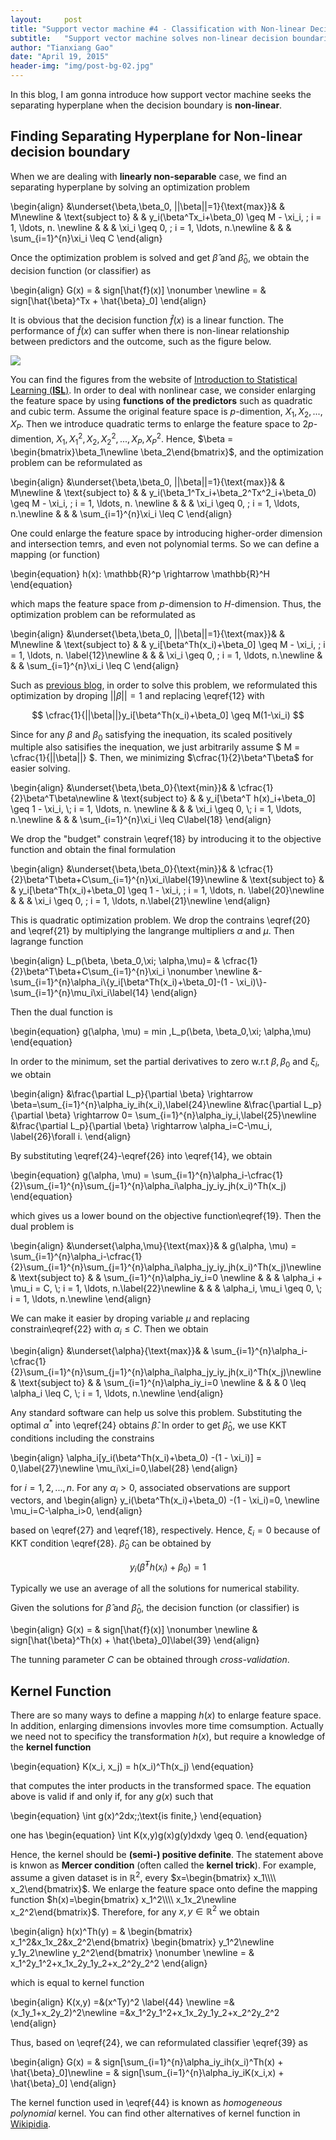 ```yaml
---
layout:     post
title: "Support vector machine #4 - Classification with Non-linear Decision Boundaries"
subtitle:   "Support vector machine solves non-linear decision boundaries"
author: "Tianxiang Gao"
date: "April 19, 2015"
header-img: "img/post-bg-02.jpg"
---
```


In this blog, I am gonna introduce how support vector machine seeks the separating hyperplane
when the decision boundary is **non-linear**.

## Finding Separating Hyperplane for Non-linear decision boundary
When we are dealing with **linearly non-separable** case, we find an separating hyperplane by solving an optimization problem

\begin{align} 
&\underset{\beta,\beta_0, ||\beta||=1}{\text{max}}& & M\newline 
& \text{subject to}
& & y_i(\beta^Tx_i+\beta_0) \geq M - \xi_i, \; i = 1, \ldots, n. \newline
& & & \xi_i \geq 0, \; i = 1, \ldots, n.\newline
& & & \sum_{i=1}^{n}\xi_i \leq C
\end{align}

Once the optimization problem is solved and get $\hat{\beta}$ and $\hat{\beta}_0$, we obtain the decision function (or classifier) as

\begin{align}
	G(x) = & sign[\hat{f}(x)] \nonumber \newline
         = & sign[\hat{\beta}^Tx + \hat{\beta}_0]
\end{align}

It is obvious that the decision function $\hat{f}(x)$ is a linear function. The performance of $\hat{f}(x)$ can suffer when there is non-linear relationship between predictors and the outcome, such as the figure below.

<img src="{{site.baseurl}}/img/svm/nonlinear.png">

You can find the figures from the website of [Introduction to Statistical Learning (**ISL**)][#1]. In order to deal with nonlinear case, we consider enlarging the feature space by using **functions of the predictors** such as quadratic and cubic term. Assume the original feature space is $p$-dimention, $X_1, X_2, ..., X_P$. Then we introduce quadratic terms to enlarge the feature space to $2p$-dimention, $X_1, X_1^2, X_2, X_2^2, ..., X_P, X_P^2$. Hence, $\beta = \begin{bmatrix}\beta_1\newline \beta_2\end{bmatrix}$, and the optimization problem can be reformulated as 

\begin{align} 
&\underset{\beta,\beta_0, ||\beta||=1}{\text{max}}& & M\newline 
& \text{subject to}
& & y_i(\beta_1^Tx_i+\beta_2^Tx^2_i+\beta_0) \geq M - \xi_i, \; i = 1, \ldots, n. \newline
& & & \xi_i \geq 0, \; i = 1, \ldots, n.\newline
& & & \sum_{i=1}^{n}\xi_i \leq C
\end{align}

One could enlarge the feature space by introducing higher-order dimension and intersection temrs, and even not polynomial terms. So we can define a mapping (or function)

\begin{equation}
    h(x): \mathbb{R}^p \rightarrow \mathbb{R}^H
\end{equation}

which maps the feature space from $p$-dimension to $H$-dimension. Thus, the optimization problem can be reformulated as 

\begin{align} 
&\underset{\beta,\beta_0, ||\beta||=1}{\text{max}}& & M\newline 
& \text{subject to}
& & y_i[\beta^Th(x_i)+\beta_0] \geq M - \xi_i, \; i = 1, \ldots, n. \label{12}\newline
& & & \xi_i \geq 0, \; i = 1, \ldots, n.\newline
& & & \sum_{i=1}^{n}\xi_i \leq C
\end{align}

Such as [previous blog](http://gaotx.com/blogs/2015/04/18/soft-margin/#), in order to solve this problem, we reformulated this optimization by droping <span markdown="0">$||\beta||=1$</span> and replacing \eqref{12} with 

$$ \cfrac{1}{||\beta||}y_i[\beta^Th(x_i)+\beta_0] \geq M(1-\xi_i) $$

Since for any $\beta$ and $\beta_0$ satisfying the inequation, its scaled positively multiple also satisifies the inequation, we just arbitrarily assume 
$ M = \cfrac{1}{||\beta||} $. Then, we minimizing 
$\cfrac{1}{2}\beta^T\beta$ for easier solving. 

<div markdown="0">
\begin{align} 
&\underset{\beta,\beta_0}{\text{min}}& & \cfrac{1}{2}\beta^T\beta\newline 
& \text{subject to}
& & y_i[\beta^T h(x)_i+\beta_0] \geq 1 - \xi_i, \; i = 1, \ldots, n. \newline
& & & \xi_i \geq 0, \; i = 1, \ldots, n.\newline
& & & \sum_{i=1}^{n}\xi_i \leq C\label{18}
\end{align}
</div>

We drop the "budget" constrain \eqref{18} by introducing it to the objective function and obtain the final formulation

\begin{align} 
&\underset{\beta,\beta_0}{\text{min}}& & \cfrac{1}{2}\beta^T\beta+C\sum_{i=1}^{n}\xi_i\label{19}\newline 
& \text{subject to}
& & y_i[\beta^Th(x_i)+\beta_0] \geq 1 - \xi_i, \; i = 1, \ldots, n. \label{20}\newline
& & & \xi_i \geq 0, \; i = 1, \ldots, n.\label{21}\newline
\end{align}

This is quadratic optimization problem. We drop the contrains \eqref{20} and \eqref{21} by multiplying the langrange multipliers $\alpha$ and $\mu$. Then lagrange function 

<div markdown="0">
\begin{align}
L_p(\beta, \beta_0,\xi; \alpha,\mu)= & \cfrac{1}{2}\beta^T\beta+C\sum_{i=1}^{n}\xi_i \nonumber \newline
	&-\sum_{i=1}^{n}\alpha_i\{y_i[\beta^Th(x_i)+\beta_0]-(1 - \xi_i)\}-\sum_{i=1}^{n}\mu_i\xi_i\label{14} 
\end{align}
</div>

Then the dual function is 

\begin{equation}
	g(\alpha, \mu) = min \,L_p(\beta, \beta_0,\xi; \alpha,\mu)
\end{equation}

In order to the minimum, set the partial derivatives to zero w.r.t $\beta, \beta_0$ and $\xi_i$, we obtain

<div markdown="0">
\begin{align}
&\frac{\partial L_p}{\partial \beta} \rightarrow \beta=\sum_{i=1}^{n}\alpha_iy_ih(x_i),\label{24}\newline
&\frac{\partial L_p}{\partial \beta} \rightarrow 0= \sum_{i=1}^{n}\alpha_iy_i,\label{25}\newline
&\frac{\partial L_p}{\partial \beta} \rightarrow \alpha_i=C-\mu_i, \label{26}\forall i.
\end{align}
</div>

By substituting \eqref{24}-\eqref{26} into \eqref{14}, we obtain 

<div markdown="0">
\begin{equation}
g(\alpha, \mu)
= \sum_{i=1}^{n}\alpha_i-\cfrac{1}{2}\sum_{i=1}^{n}\sum_{j=1}^{n}\alpha_i\alpha_jy_iy_jh(x_i)^Th(x_j)
\end{equation}
</div>

which gives us a lower bound on the objective function\eqref{19}. Then the dual problem is 

<div markdown="0">
\begin{align}
&\underset{\alpha,\mu}{\text{max}}& & g(\alpha, \mu)
= \sum_{i=1}^{n}\alpha_i-\cfrac{1}{2}\sum_{i=1}^{n}\sum_{j=1}^{n}\alpha_i\alpha_jy_iy_jh(x_i)^Th(x_j)\newline 
& \text{subject to}
& & \sum_{i=1}^{n}\alpha_iy_i=0 \newline
& & & \alpha_i + \mu_i = C, \; i = 1, \ldots, n.\label{22}\newline
& & & \alpha_i, \mu_i \geq 0, \; i = 1, \ldots, n.\newline
\end{align}
</div>

We can make it easier by droping variable $\mu$ and replacing constrain\eqref{22} with $\alpha_i\leq C$. Then we obtain

<div markdown="0">
\begin{align}
&\underset{\alpha}{\text{max}}& & 
\sum_{i=1}^{n}\alpha_i-\cfrac{1}{2}\sum_{i=1}^{n}\sum_{j=1}^{n}\alpha_i\alpha_jy_iy_jh(x_i)^Th(x_j)\newline 
& \text{subject to}
& & \sum_{i=1}^{n}\alpha_iy_i=0 \newline
& & & 0 \leq \alpha_i \leq C, \; i = 1, \ldots, n.\newline
\end{align}
</div>

Any standard software can help us solve this problem. Substituting the optimal $\alpha^{*}$ into \eqref{24} obtains $\hat{\beta}$. In order to get $\hat{\beta}_0$, we use KKT conditions including the constrains

\begin{align}
	\alpha_i[y_i(\beta^Th(x_i)+\beta_0) -(1 - \xi_i)] = 0,\label{27}\newline
	\mu_i\xi_i=0,\label{28}
\end{align}

for $i=1,2, ..., n$. For any $\alpha_i>0$, associated observations are support vectors, and 
\begin{align}
	y_i(\beta^Th(x_i)+\beta_0) -(1 - \xi_i)=0, \newline
	\mu_i=C-\alpha_i>0,
\end{align}

based on \eqref{27} and \eqref{18}, respectively. Hence, $\xi_i=0$ because of KKT condition \eqref{28}. $\hat{\beta}_0$ can be obtained by 

$$ y_i(\hat{\beta}^Th(x_i)+\beta_0) =1$$

Typically we use an average of all the solutions for numerical stability. 

Given the solutions for $\hat{\beta}$ and $\hat{\beta}_0$, the decision function (or classifier) is 

\begin{align}
	G(x) = & sign[\hat{f}(x)] \nonumber \newline
		   & sign[\hat{\beta}^Th(x) + \hat{\beta}_0]\label{39}
\end{align}

The tunning parameter $C$ can be obtained through *cross-validation*.

## Kernel Function

There are so many ways to define a mapping $h(x)$ to enlarge feature space. In addition, enlarging dimensions invovles more time comsumption. Actually we need not to specificy the transformation $h(x)$, but require a knowledge of the **kernel function**

\begin{equation}
	K(x_i, x_j) = h(x_i)^Th(x_j)
\end{equation}

that computes the inter products in the transformed space. The equation above is valid if and only if, for any $g(x)$ such that

\begin{equation}
	\int g(x)^2dx\;\;\text{is finite,}
\end{equation}

one has 
\begin{equation}
	\int K(x,y)g(x)g(y)dxdy \geq 0.
\end{equation}

Hence, the kernel should be **(semi-) positive definite**. The statement above is knwon as **Mercer condition** (often called the **kernel trick**). For example, assume a given dataset is in $\mathbb{R}^2$, every $x=\begin{bmatrix} x_1\\\\ x_2\end{bmatrix}$. We enlarge the feature space onto  define the mapping function $h(x)=\begin{bmatrix} x_1^2\\\\ x_1x_2\newline x_2^2\end{bmatrix}$. Therefore, for any $x,y\in \mathbb{R}^2$ we obtain

\begin{align}
	h(x)^Th(y) = & \begin{bmatrix} x_1^2&x_1x_2&x_2^2\end{bmatrix} \begin{bmatrix} y_1^2\newline y_1y_2\newline y_2^2\end{bmatrix} \nonumber \newline
		   = & x_1^2y_1^2+x_1x_2y_1y_2+x_2^2y_2^2
\end{align}

which is equal to kernel function 

\begin{align}
K(x,y)	=&(x^Ty)^2 \label{44} \newline
		=&(x_1y_1+x_2y_2)^2\newline
		=&x_1^2y_1^2+x_1x_2y_1y_2+x_2^2y_2^2
\end{align}

Thus, based on \eqref{24}, we can reformulated classifier \eqref{39} as

<div markdown="0">
\begin{align}
	G(x) = & sign[\sum_{i=1}^{n}\alpha_iy_ih(x_i)^Th(x) + \hat{\beta}_0]\newline
		 = & sign[\sum_{i=1}^{n}\alpha_iy_iK(x_i,x) + \hat{\beta}_0]
\end{align}
</div>

The kernel function used in \eqref{44} is known as *homogeneous polynomial* kernel. You can find other alternatives of kernel function in [Wikipidia](http://en.wikipedia.org/wiki/Support_vector_machine#Nonlinear_classification).

[#1]:http://www-bcf.usc.edu/~gareth/ISL/index.html
